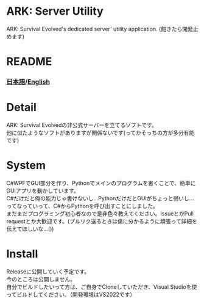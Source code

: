 # ARK: Server Utility
ARK: Survival Evolved's dedicated server' utility application. (飽きたら開発止めます)

# README
### [日本語](https://github.com/nattyan-tv/ark-server-utility/blob/master/README_JA.md)/[English](https://github.com/nattyan-tv/ark-server-utility/blob/master/README.md)


# Detail
ARK: Survival Evolvedの非公式サーバーを立てるソフトです。  
他に似たようなソフトがありますが関係ないです(ってかそっちの方が多分有能です)

# System
C#WPFでGUI部分を作り、Pythonでメインのプログラムを書くことで、簡単にGUIアプリを動かしています。  
C#だけだと俺の能力じゃ書けないし...PythonだけだとGUIがちょっと弱いし...ってなっていって、C#からPythonを呼び出すことにしました。  
まだまだプログラミング初心者なので是非色々教えてください。IssueとかPull requestとか大歓迎です。(プルリク送るときは僕に分かるように頑張って詳細を伝えてほしいな...())

# Install
Releaseに公開していく予定です。  
今のところは公開しません。  
自分でビルドしたいって方は、ご自身でCloneしていただき、Visual Studioを使ってビルドしてください。（開発環境はVS2022です）
